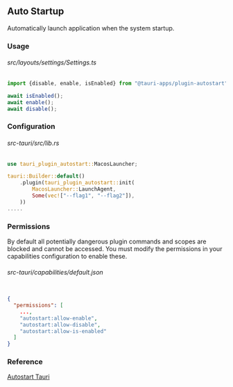 ## Auto Startup

Automatically launch application when the system startup.

### Usage

###### src/layouts/settings/Settings.ts
```typescript
import {disable, enable, isEnabled} from "@tauri-apps/plugin-autostart";

await isEnabled();
await enable();
await disable();

```

### Configuration

###### src-tauri/src/lib.rs
```rust 
use tauri_plugin_autostart::MacosLauncher;

tauri::Builder::default()
    .plugin(tauri_plugin_autostart::init(
        MacosLauncher::LaunchAgent,
        Some(vec!["--flag1", "--flag2"]),
    ))
.....
```

### Permissions
By default all potentially dangerous plugin commands and scopes are blocked and cannot be accessed. You must modify the permissions in your capabilities configuration to enable these.

###### src-tauri/capabilities/default.json
``` json

{
  "permissions": [
    ...,
    "autostart:allow-enable",
    "autostart:allow-disable",
    "autostart:allow-is-enabled"
  ]
}
```

### Reference
[Autostart Tauri](https://tauri.app/plugin/autostart/)